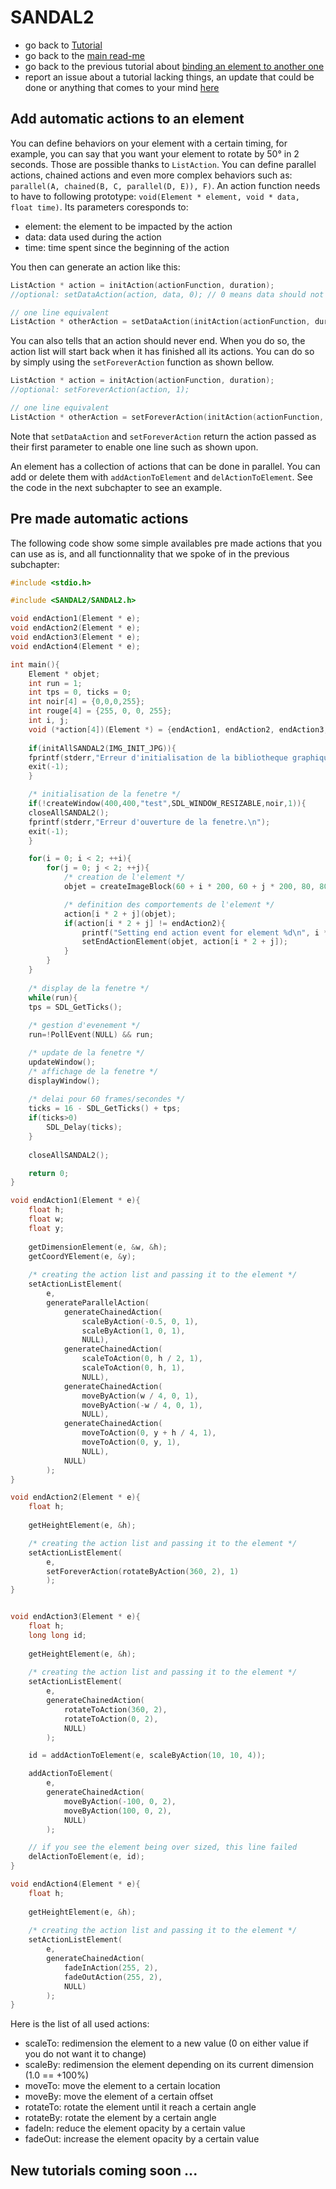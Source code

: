 # SANDAL2

* go back to [Tutorial](Tutorial.md)
* go back to the [main read-me](../README.md)
* go back to the previous tutorial about [binding an element to another one](element_to_element.md)
* report an issue about a tutorial lacking things, an update that could be done or anything that comes to your mind [here](https://github.com/Klevh/SANDAL2/issues/new)

## Add automatic actions to an element

You can define behaviors on your element with a certain timing, for example, you can say that you want your element to rotate by 50° in 2 seconds. Those are possible thanks to `ListAction`. You can define parallel actions, chained actions and even more complex behaviors such as: `parallel(A, chained(B, C, parallel(D, E)), F)`.
An action function needs to have to following prototype: `void(Element * element, void * data, float time)`. Its parameters coresponds to:
* element: the element to be impacted by the action
* data: data used during the action
* time: time spent since the beginning of the action

You then can generate an action like this:
```c
ListAction * action = initAction(actionFunction, duration);
//optional: setDataAction(action, data, 0); // 0 means data should not be freed when the action is destroied

// one line equivalent
ListAction * otherAction = setDataAction(initAction(actionFunction, duration), data, 0);
```

You can also tells that an action should never end. When you do so, the action list will start back when it has finished all its actions. You can do so by simply using the `setForeverAction` function as shown bellow.
```c
ListAction * action = initAction(actionFunction, duration);
//optional: setForeverAction(action, 1);

// one line equivalent
ListAction * otherAction = setForeverAction(initAction(actionFunction, duration), 1);
```

Note that `setDataAction` and `setForeverAction` return the action passed as their first parameter to enable one line such as shown upon.

An element has a collection of actions that can be done in parallel. You can add or delete them with `addActionToElement` and `delActionToElement`. See the code in the next subchapter to see an example.

## Pre made automatic actions

The following code show some simple availables pre made actions that you can use as is, and all functionnality that we spoke of in the previous subchapter:

```c
#include <stdio.h>

#include <SANDAL2/SANDAL2.h>

void endAction1(Element * e);
void endAction2(Element * e);
void endAction3(Element * e);
void endAction4(Element * e);

int main(){
    Element * objet;
    int run = 1;
    int tps = 0, ticks = 0;
    int noir[4] = {0,0,0,255};
    int rouge[4] = {255, 0, 0, 255};
    int i, j;
    void (*action[4])(Element *) = {endAction1, endAction2, endAction3, endAction4};
  
    if(initAllSANDAL2(IMG_INIT_JPG)){
	fprintf(stderr,"Erreur d'initialisation de la bibliotheque graphique.\n");
	exit(-1);
    }

    /* initialisation de la fenetre */
    if(!createWindow(400,400,"test",SDL_WINDOW_RESIZABLE,noir,1)){
	closeAllSANDAL2();
	fprintf(stderr,"Erreur d'ouverture de la fenetre.\n");
	exit(-1);
    }

    for(i = 0; i < 2; ++i){
        for(j = 0; j < 2; ++j){
            /* creation de l'element */
            objet = createImageBlock(60 + i * 200, 60 + j * 200, 80, 80, rouge, 1, 0);

            /* definition des comportements de l'element */
            action[i * 2 + j](objet);
            if(action[i * 2 + j] != endAction2){
                printf("Setting end action event for element %d\n", i * 2 + j);
                setEndActionElement(objet, action[i * 2 + j]);
            }
        }
    }
    
    /* display de la fenetre */
    while(run){
	tps = SDL_GetTicks();
        
	/* gestion d'evenement */
	run=!PollEvent(NULL) && run;

	/* update de la fenetre */
	updateWindow();
	/* affichage de la fenetre */
	displayWindow();
        
	/* delai pour 60 frames/secondes */
	ticks = 16 - SDL_GetTicks() + tps;
	if(ticks>0)
	    SDL_Delay(ticks);
    }
    
    closeAllSANDAL2();

    return 0;
}

void endAction1(Element * e){
    float h;
    float w;
    float y;
    
    getDimensionElement(e, &w, &h);
    getCoordYElement(e, &y);
    
    /* creating the action list and passing it to the element */
    setActionListElement(
        e,
        generateParallelAction(
            generateChainedAction(
                scaleByAction(-0.5, 0, 1),
                scaleByAction(1, 0, 1),
                NULL),
            generateChainedAction(
                scaleToAction(0, h / 2, 1),
                scaleToAction(0, h, 1),
                NULL),
            generateChainedAction(
                moveByAction(w / 4, 0, 1),
                moveByAction(-w / 4, 0, 1),
                NULL),
            generateChainedAction(
                moveToAction(0, y + h / 4, 1),
                moveToAction(0, y, 1),
                NULL),
            NULL)
        );
}

void endAction2(Element * e){
    float h;
    
    getHeightElement(e, &h);

    /* creating the action list and passing it to the element */
    setActionListElement(
        e,
        setForeverAction(rotateByAction(360, 2), 1)
        );
}


void endAction3(Element * e){
    float h;
    long long id;
    
    getHeightElement(e, &h);
    
    /* creating the action list and passing it to the element */
    setActionListElement(
        e,
        generateChainedAction(
            rotateToAction(360, 2),
            rotateToAction(0, 2),
            NULL)
        );

    id = addActionToElement(e, scaleByAction(10, 10, 4));

    addActionToElement(
        e,
        generateChainedAction(
            moveByAction(-100, 0, 2),
            moveByAction(100, 0, 2),
            NULL)
        );

    // if you see the element being over sized, this line failed
    delActionToElement(e, id);
}

void endAction4(Element * e){
    float h;
    
    getHeightElement(e, &h);
    
    /* creating the action list and passing it to the element */
    setActionListElement(
        e,
        generateChainedAction(
            fadeInAction(255, 2),
            fadeOutAction(255, 2),
            NULL)
        );
}
```

Here is the list of all used actions:
* scaleTo: redimension the element to a new value (0 on either value if you do not want it to change)
* scaleBy: redimension the element depending on its current dimension (1.0 == +100%)
* moveTo: move the element to a certain location
* moveBy: move the element of a certain offset
* rotateTo: rotate the element until it reach a certain angle
* rotateBy: rotate the element by a certain angle
* fadeIn: reduce the element opacity by a certain value
* fadeOut: increase the element opacity by a certain value

## New tutorials coming soon ...